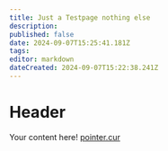 ```yaml
---
title: Just a Testpage nothing else
description: 
published: false
date: 2024-09-07T15:25:41.181Z
tags: 
editor: markdown
dateCreated: 2024-09-07T15:22:38.241Z
---
```


# Header
Your content here!
[pointer.cur](/icons/pointer.cur)
